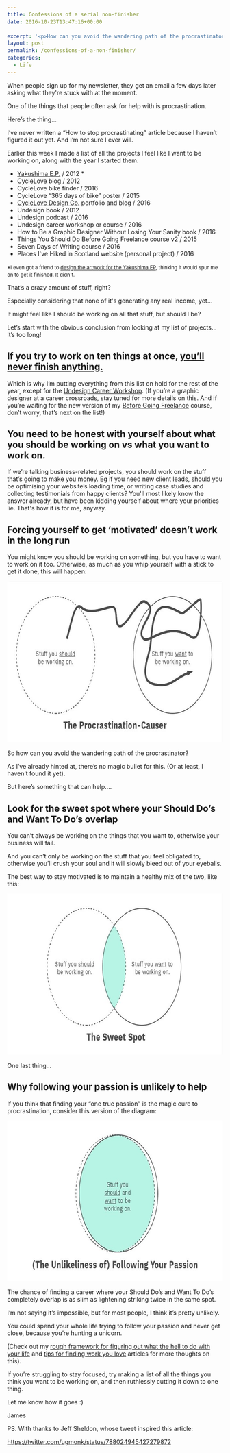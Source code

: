 ```yaml
---
title: Confessions of a serial non-finisher
date: 2016-10-23T13:47:16+00:00

excerpt: '<p>How can you avoid the wandering path of the procrastinator? Find out how to find your sweet spot when it comes to finishing projects, and why following your passion is unlikely to help.</p>'
layout: post
permalink: /confessions-of-a-non-finisher/
categories:
  - Life
---
```

When people sign up for my newsletter, they get an email a few days later asking what they're stuck with at the moment.

One of the things that people often ask for help with is procrastination.

Here’s the thing…

I’ve never written a “How to stop procrastinating” article because I haven’t figured it out yet. And I’m not sure I ever will.

Earlier this week I made a list of all the projects I feel like I want to be working on, along with the year I started them.

<ul>
<li><a href="https://soundcloud.com/yakushima/phosphorescence">Yakushima E.P.</a> / 2012 *</li>
<li>CycleLove blog / 2012</li>
<li>CycleLove bike finder / 2016</li>
<li>CycleLove “365 days of bike” poster / 2015</li>
<li><a href="http://cyclelovedesign.co">CycleLove Design Co.</a> portfolio and blog / 2016</li>
<li>Undesign book / 2012</li>
<li>Undesign podcast / 2016</li>
<li>Undesign career workshop or course / 2016</li>
<li>How to Be a Graphic Designer Without Losing Your Sanity book / 2016</li>
<li>Things You Should Do Before Going Freelance course v2 / 2015</li>
<li>Seven Days of Writing course / 2016</li>
<li>Places I've Hiked in Scotland website (personal project) / 2016</li>
</ul>

<small data-preserve-html-node="true">*I even got a friend to <a href="http://duanedalton.com/Yakushima">design the artwork for the Yakushima EP</a>, thinking it would spur me on to get it finished. It didn't.</small>

That’s a crazy amount of stuff, right?

Especially considering that none of it's generating any real income, yet…

It might feel like I should be working on all that stuff, but should I be?

Let’s start with the obvious conclusion from looking at my list of projects… it’s too long!

<h2 id="if-you-try-to-work-on-ten-things-at-once-you-ll-never-finish-anything-4-">If you try to work on ten things at once, <a href="http://greig.cc/journal/2014/1/i-never-finish-anyth">you’ll never finish anything.</a></h2>

Which is why I’m putting everything from this list on hold for the rest of  the year, except for the <a href="http://greig.cc/undesignworkshop">Undesign Career Workshop</a>. (If you’re a graphic designer at a career crossroads, stay tuned for more details on this. And if you’re waiting for the new version of my <a href="http://greig.cc/beforegoingfreelance/">Before Going Freelance</a> course, don’t worry, that’s next on the list!)

<h2 id="you-need-to-be-honest-with-yourself-about-what-you-should-be-working-on-vs-what-you-want-to-work-on-">You need to be honest with yourself about what you should be working on vs what you want to work on.</h2>

If we’re talking business-related projects, you should work on the stuff that’s going to make you money. Eg if you need new client leads, should you be optimising your website’s loading time, or writing case studies and collecting testimonials from happy clients? You'll most likely know the answer already, but have been kidding yourself about where your priorities lie. That's how it is for me, anyway.

<h2 id="forcing-yourself-to-get-motivated-doesn-t-work-in-the-long-run">Forcing yourself to get ‘motivated’ doesn’t work in the long run</h2>

You might know you should be working on something, but you have to want to work on it too. Otherwise, as much as you whip yourself with a stick to get it done, this will happen:

<img src="/media/procrastination-causer.jpeg" alt="" width="750" height="376" class="alignnone size-full wp-image-1820" />

So how can you avoid the wandering path of the procrastinator?

As I’ve already hinted at, there’s no magic bullet for this. (Or at least, I haven’t found it yet).

But here’s something that can help….</p>

<h2 id="look-for-the-sweet-spot-where-your-should-do-s-and-want-to-do-s-overlap">Look for the sweet spot where your Should Do’s and Want To Do’s overlap</h2>

You can’t always be working on the things that you want to, otherwise your business will fail.

And you can’t only be working on the stuff that you feel obligated to, otherwise you’ll crush your soul and it will slowly bleed out of your eyeballs.

The best way to stay motivated is to maintain a healthy mix of the two, like this:

<img src="/media/sweetspot.jpeg" alt="" width="750" height="376" class="alignnone size-full wp-image-1821" />

One last thing…

<h2 id="why-following-your-passion-is-unlikely-to-help">Why following your passion is unlikely to help</h2>

If you think that finding your “one true passion” is the magic cure to procrastination, consider this version of the diagram:

<img src="/media/follow-your-passion-is-bullshit.jpeg" alt="" width="750" height="375" class="alignnone size-full wp-image-1823" />

The chance of finding a career where your Should Do’s and Want To Do’s completely overlap is as slim as lightening striking twice in the same spot.

I’m not saying it’s impossible, but for most people, I think it’s pretty unlikely.

You could spend your whole life trying to follow your passion and never get close, because you’re hunting a unicorn.

(Check out my <a href="http://greig.cc/journal/2016/3/lifeframework">rough framework for figuring out what the hell to do with your life</a> and <a href="http://greig.cc/journal/2013/9/finding-work-you-love">tips for finding work you love</a> articles for more thoughts on this).

If you’re struggling to stay focused, try making a list of all the things you think you want to be working on, and then ruthlessly cutting it down to one thing.

Let me know how it goes :)

James

PS. With thanks to Jeff Sheldon, whose tweet inspired this article:

https://twitter.com/ugmonk/status/788024945427279872
